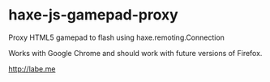 haxe-js-gamepad-proxy
=====================

Proxy HTML5 gamepad to flash using haxe.remoting.Connection

Works with Google Chrome and should work with future versions of Firefox.

http://labe.me
